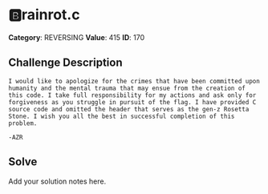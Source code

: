 # 🅱️rainrot.c
**Category**: REVERSING
**Value**: 415
**ID**: 170

## Challenge Description
```
I would like to apologize for the crimes that have been committed upon humanity and the mental trauma that may ensue from the creation of this code. I take full responsibility for my actions and ask only for forgiveness as you struggle in pursuit of the flag. I have provided C source code and omitted the header that serves as the gen-z Rosetta Stone. I wish you all the best in successful completion of this problem.

-AZR
```

## Solve
Add your solution notes here.
